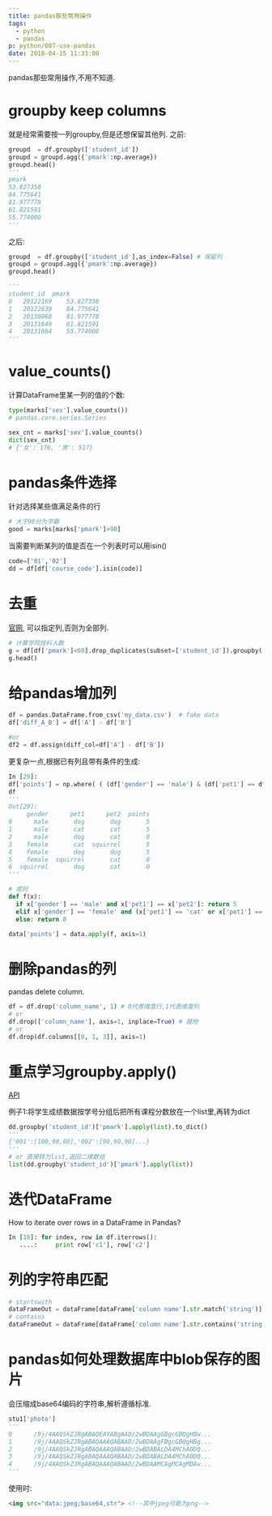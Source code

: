 ```yaml
---
title: pandas那些常用操作
tags:
  - python
  - pandas
p: python/007-use-pandas
date: 2018-04-15 11:33:00
---
```

pandas那些常用操作,不用不知道.

# groupby keep columns
就是经常需要按一列groupby,但是还想保留其他列.
之前:
```python
groupd  = df.groupby(['student_id'])
groupd = groupd.agg({'pmark':np.average})
groupd.head()
'''
pmark
53.827358
84.775641
81.977778
61.821591
55.774000
'''
```
之后:
```python
groupd  = df.groupby(['student_id'],as_index=False) # 保留列
groupd = groupd.agg({'pmark':np.average})
groupd.head()

'''
student_id	pmark
0	20122169	53.827358
1	20122639	84.775641
2	20130068	81.977778
3	20131649	61.821591
4	20131664	55.774000
'''
```
# value_counts()
计算DataFrame里某一列的值的个数:
```python
type(marks['sex'].value_counts())
# pandas.core.series.Series

sex_cnt = marks['sex'].value_counts()
dict(sex_cnt)
# {'女': 176, '男': 517}
```
# pandas条件选择
针对选择某些值满足条件的行
```python
# 大于90分为学霸
good = marks[marks['pmark']>90]
```
当需要判断某列的值是否在一个列表时可以用isin()
```python
code=['01','02']
dd = df[df['course_code'].isin(code)]
```

# 去重
[官网](https://pandas.pydata.org/pandas-docs/stable/generated/pandas.DataFrame.drop_duplicates.html),
可以指定列,否则为全部列.
```python
# 计算学院挂科人数
g = df[df['pmark']<60].drop_duplicates(subset=['student_id']).groupby('sex',as_index=False).agg({'pmark':'count'})
g.head()
```
# 给pandas增加列
```python
df = pandas.DataFrame.from_csv('my_data.csv')  # fake data
df['diff_A_B'] = df['A'] - df['B']

#or
df2 = df.assign(diff_col=df['A'] - df['B'])
```
更复杂一点,根据已有列且带有条件的生成:
```python
In [29]:
df['points'] = np.where( ( (df['gender'] == 'male') & (df['pet1'] == df['pet2'] ) ) | ( (df['gender'] == 'female') & (df['pet1'].isin(['cat','dog'] ) ) ), 5, 0)
df
'''
Out[29]:
     gender      pet1      pet2  points
0      male       dog       dog       5
1      male       cat       cat       5
2      male       dog       cat       0
3    female       cat  squirrel       5
4    female       dog       dog       5
5    female  squirrel       cat       0
6  squirrel       dog       cat       0
'''

# 或则
def f(x):
  if x['gender'] == 'male' and x['pet1'] == x['pet2']: return 5
  elif x['gender'] == 'female' and (x['pet1'] == 'cat' or x['pet1'] == 'dog'): return 5
  else: return 0

data['points'] = data.apply(f, axis=1)
```
# 删除pandas的列
pandas delete column.
```python
df = df.drop('column_name', 1) # 0代表维度行,1代表维度列
# or
df.drop(['column_name'], axis=1, inplace=True) # 就地
# or
df.drop(df.columns[[0, 1, 3]], axis=1)
```

# 重点学习groupby.apply()
[API](https://pandas.pydata.org/pandas-docs/stable/generated/pandas.core.groupby.GroupBy.apply.html)

例子1:将学生成绩数据按学号分组后把所有课程分数放在一个list里,再转为dict
```python
dd.groupby('student_id')['pmark'].apply(list).to_dict()
'''
{'001':[100,90,80],'002':[90,90,90]...}
'''
# or 直接转为list,返回二维数组
list(dd.groupby('student_id')['pmark'].apply(list))
```
# 迭代DataFrame
How to iterate over rows in a DataFrame in Pandas?
```python
In [18]: for index, row in df.iterrows():
   ....:     print row['c1'], row['c2']
```
# 列的字符串匹配
```python
# startswith
dataFrameOut = dataFrame[dataFrame['column name'].str.match('string')]
# contains
dataFrameOut = dataFrame[dataFrame['column name'].str.contains('string')]
```
# pandas如何处理数据库中blob保存的图片
会压缩成base64编码的字符串,解析遵循[]()标准.
```python
stu1['photo']
'''
0      /9j/4AAQSkZJRgABAQEAYABgAAD/2wBDAAgGBgcGBQgHBw...
1      /9j/4AAQSkZJRgABAQAAAQABAAD/2wBDAAgFBgcGBQgHBg...
2      /9j/4AAQSkZJRgABAQAAAQABAAD/2wBDABALDA4MChAODQ...
3      /9j/4AAQSkZJRgABAQAAAQABAAD/2wBDABALDA4MChAODQ...
4      /9j/4AAQSkZJRgABAQAAAQABAAD/2wBDAAMCAgMCAgMDAw...
'''
```
使用时:
```html
<img src="data:jpeg;base64,str"> <!--其中jpeg可能为png-->
```
